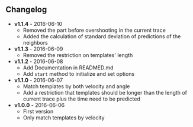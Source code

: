 ## Changelog
 * **v1.1.4** - 2016-06-10
   - Removed the part before overshooting in the current trace
   - Added the calculation of standard deviation of predictions of the neighbors
 * **v1.1.3** - 2016-06-09
   - Removed the restriction on templates' length
 * **v1.1.2** - 2016-06-08
   - Add Documentation in READMED.md
   - Add `start` method to initialize and set options
 * **v1.1.0** - 2016-06-07
   - Match templates by both velocity and angle
   - Add a restriction that templates should be longer than the length of current trace plus the time need to be predicted
 * **v1.0.0** - 2016-06-06
   - First version
   - Only match templates by velocity